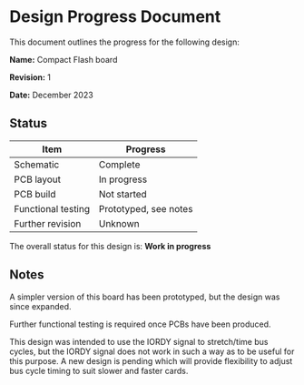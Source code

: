 # Design Progress Document
This document outlines the progress for the following design:

**Name:** Compact Flash board

**Revision:** 1

**Date:** December 2023

## Status
| Item | Progress |
|--|--|
| Schematic | Complete |
| PCB layout | In progress |
| PCB build | Not started |
| Functional testing | Prototyped, see notes |
| Further revision | Unknown |

The overall status for this design is: **Work in progress**

## Notes
A simpler version of this board has been prototyped, but the design was since expanded.

Further functional testing is required once PCBs have been produced.

This design was intended to use the IORDY signal to stretch/time bus cycles, but the IORDY signal does not work in such a way as to be useful for this purpose. A new design is pending which will provide flexibility to adjust bus cycle timing to suit slower and faster cards.
